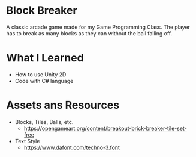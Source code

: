 # Block Breaker
A classic arcade game made for my Game Programming Class. The player has to break as many blocks as they can without the ball falling off.

# What I Learned
- How to use Unity 2D
- Code with C# language

# Assets ans Resources
- Blocks, Tiles, Balls, etc.
  - https://opengameart.org/content/breakout-brick-breaker-tile-set-free
- Text Style
  - https://www.dafont.com/techno-3.font

